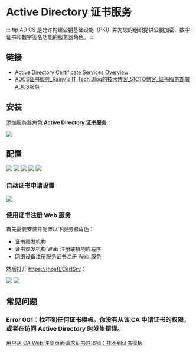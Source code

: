 # Active Directory 证书服务

::: tip
AD CS 是允许构建公钥基础设施（PKI）并为您的组织提供公钥加密、数字证书和数字签名功能的服务器角色。
:::

## 链接

- [Active Directory Certificate Services Overview](https://docs.microsoft.com/zh-cn/previous-versions/windows/it-pro/windows-server-2012-r2-and-2012/hh831740(v=ws.11))
- [ADCS证书服务_Rainy`s IT Tech Blog的技术博客_51CTO博客_证书服务部署ADCS服务](https://blog.51cto.com/rainy0426/1788052)

## 安装

添加服务器角色 **Active Directory 证书服务**：

![](./img/00.png)

## 配置

![](./img/01.png)
![](./img/img-005.PNG)
![](./img/02.png)
![](./img/03.png)
![](./img/04.png)

### 自动证书申请设置

![](./img/img-004.PNG)

### 使用证书注册 Web 服务

首先需要安装并配置以下服务器角色：

- 证书颁发机构
- 证书颁发机构 Web 注册联机响应程序
- 网络设备注册服务证书注册 Web 服务

然后打开 <https://[host]/CertSrv>：

![](./img/05.png)
![](./img/06.png)

## 常见问题

### Error 001：找不到任何证书模板。你没有从该 CA 申请证书的权限，或者在访问 Active Directory 时发生错误。

[用户从 CA Web 注册页面请求证书时出错：找不到证书模板](https://docs.microsoft.com/zh-cn/troubleshoot/windows-server/windows-security/no-certificate-templates-be-found)
